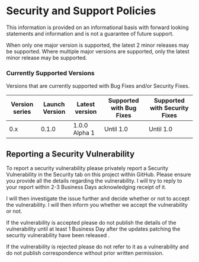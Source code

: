 # Security and Support Policies
This information is provided on an informational basis with forward looking statements and information and is not a guarantee of future support.

When only one major version is supported, the latest 2 minor releases may be supported. 
Where multiple major versions are supported, only the latest minor release may be supported.


### Currently Supported Versions
Versions that are currently supported with Bug Fixes and/or Security Fixes.

| Version series | Launch Version | Latest version | Supported with Bug Fixes | Supported with Security Fixes |
|--| --|--|--|--|
| 0.x | 0.1.0 | 1.0.0 Alpha 1 | Until 1.0 | Until 1.0 |

## Reporting a Security Vulnerability

To report a security vulnerability please privately report a Security Vulnerability in the Security tab on this project within GitHub.
Please ensure you provide all the details regarding the vulnerability. I will try to reply to your report within 2-3 Business Days acknowledging receipt of it.

I will then investigate the issue further and decide whether or not to accept the vulnerability. I will then inform you whether we accept the vulnerability or not.

If the vulnerability is accepted please do not publish the details of the vulnerability until at least 1 Business Day after the updates patching the security vulnerability have been released .

If the vulnerability is rejected please do not refer to it as a vulnerability and do not publish correspondence without prior written permission.
